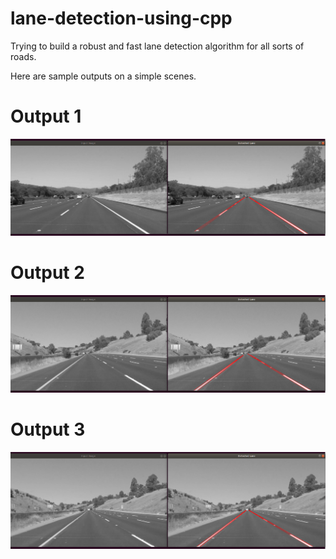 # lane-detection-using-cpp

Trying to build a robust and fast lane detection algorithm for all sorts of roads. 

Here are sample outputs on a simple scenes. 
# Output 1
![output1](https://github.com/Sujay-k/lane-detection-using-cpp/blob/master/sampleOutputs/output1.png)

# Output 2
![output2](https://github.com/Sujay-k/lane-detection-using-cpp/blob/master/sampleOutputs/output2.png)

# Output 3
![output3](https://github.com/Sujay-k/lane-detection-using-cpp/blob/master/sampleOutputs/output3.png)
